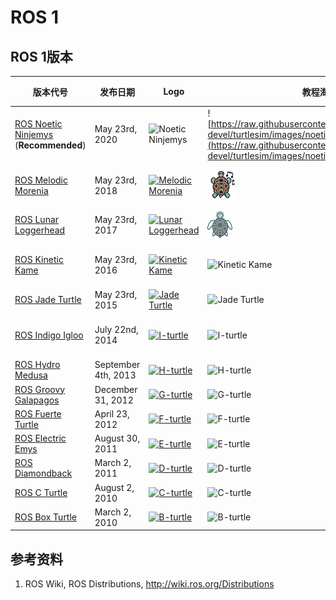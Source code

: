 # ROS 1
## ROS 1版本

| 版本代号                                                     | 发布日期            | Logo                                                         | 教程海龟的图标                                               | 终止维护日期             |
| ------------------------------------------------------------ | ------------------- | ------------------------------------------------------------ | ------------------------------------------------------------ | ------------------------ |
| [ROS Noetic Ninjemys](http://wiki.ros.org/noetic) (**Recommended**) | May 23rd, 2020      | ![Noetic Ninjemys](https://raw.githubusercontent.com/ros-infrastructure/artwork/master/distributions/noetic.png) | ![https://raw.githubusercontent.com/ros/ros_tutorials/noetic-devel/turtlesim/images/noetic.png](https://raw.githubusercontent.com/ros/ros_tutorials/noetic-devel/turtlesim/images/noetic.png) | May, 2025 (Focal EOL)    |
| [ROS Melodic Morenia](http://wiki.ros.org/melodic)           | May 23rd, 2018      | [![Melodic Morenia](https://raw.githubusercontent.com/ros-infrastructure/artwork/master/distributions/melodic_with_bg.png)](http://wiki.ros.org/melodic) | ![Melodic Morenia](https://raw.githubusercontent.com/ros/ros_tutorials/melodic-devel/turtlesim/images/melodic.png) | May, 2023 (Bionic EOL)   |
| [ROS Lunar Loggerhead](http://wiki.ros.org/lunar)            | May 23rd, 2017      | [![Lunar Loggerhead](https://raw.githubusercontent.com/ros-infrastructure/artwork/master/distributions/lunar_with_bg.png)](http://wiki.ros.org/lunar) | ![Lunar Loggerhead](https://raw.githubusercontent.com/ros/ros_tutorials/lunar-devel/turtlesim/images/lunar.png) | May, 2019                |
| [ROS Kinetic Kame](http://wiki.ros.org/kinetic)              | May 23rd, 2016      | [![Kinetic Kame](https://raw.githubusercontent.com/ros-infrastructure/artwork/master/distributions/kinetic.png)](http://wiki.ros.org/kinetic) | ![Kinetic Kame](https://raw.github.com/ros/ros_tutorials/kinetic-devel/turtlesim/images/kinetic.png) | April, 2021 (Xenial EOL) |
| [ROS Jade Turtle](http://wiki.ros.org/jade)                  | May 23rd, 2015      | [![Jade Turtle](http://i.imgur.com/99oTyT5.png)](http://wiki.ros.org/jade) | ![Jade Turtle](https://raw.github.com/ros/ros_tutorials/jade-devel/turtlesim/images/jade.png) | May, 2017                |
| [ROS Indigo Igloo](http://wiki.ros.org/indigo)               | July 22nd, 2014     | [![I-turtle](http://i.imgur.com/YBCUixi.png)](http://wiki.ros.org/indigo) | ![I-turtle](https://raw.github.com/ros/ros_tutorials/indigo-devel/turtlesim/images/indigo.png) | April, 2019 (Trusty EOL) |
| [ROS Hydro Medusa](http://wiki.ros.org/hydro)                | September 4th, 2013 | [![H-turtle](http://i.imgur.com/xvfZPAo.png)](http://wiki.ros.org/hydro) | ![H-turtle](https://raw.github.com/ros/ros_tutorials/hydro-devel/turtlesim/images/hydro.png) | May, 2015                |
| [ROS Groovy Galapagos](http://wiki.ros.org/groovy)           | December 31, 2012   | [![G-turtle](http://www.ros.org/images/groovygalapagos-320w.jpg)](http://wiki.ros.org/groovy) | ![G-turtle](https://raw.github.com/ros/ros_tutorials/groovy-devel/turtlesim/images/groovy.png) | July, 2014               |
| [ROS Fuerte Turtle](http://wiki.ros.org/fuerte)              | April 23, 2012      | [![F-turtle](http://www.ros.org/images/fuerte-320w.jpg)](http://wiki.ros.org/fuerte) | ![F-turtle](https://raw.github.com/ros/ros_tutorials/groovy-devel/turtlesim/images/fuerte.png) | --                       |
| [ROS Electric Emys](http://wiki.ros.org/electric)            | August 30, 2011     | [![E-turtle](http://www.ros.org/news/resources/2011/electric_640w.png)](http://wiki.ros.org/electric) | ![E-turtle](https://raw.github.com/ros/ros_tutorials/groovy-devel/turtlesim/images/electric.png) | --                       |
| [ROS Diamondback](http://wiki.ros.org/diamondback)           | March 2, 2011       | [![D-turtle](http://ros.org/images/wiki/diamondback_posterLo-240w.jpg)](http://wiki.ros.org/diamondback) | ![D-turtle](https://raw.github.com/ros/ros_tutorials/groovy-devel/turtlesim/images/diamondback.png) | --                       |
| [ROS C Turtle](http://wiki.ros.org/cturtle)                  | August 2, 2010      | [![C-turtle](http://ros.org/images/wiki/cturtle.jpg)](http://wiki.ros.org/cturtle) | ![C-turtle](https://raw.github.com/ros/ros_tutorials/groovy-devel/turtlesim/images/sea-turtle.png) | --                       |
| [ROS Box Turtle](http://wiki.ros.org/boxturtle)              | March 2, 2010       | [![B-turtle](http://ros.org/wiki/boxturtle?action=AttachFile&do=get&target=Box_Turtle.320.png)](http://wiki.ros.org/boxturtle) | ![B-turtle](https://raw.github.com/ros/ros_tutorials/groovy-devel/turtlesim/images/box-turtle.png) | --                       |

## 参考资料
1. ROS Wiki, ROS Distributions, http://wiki.ros.org/Distributions
